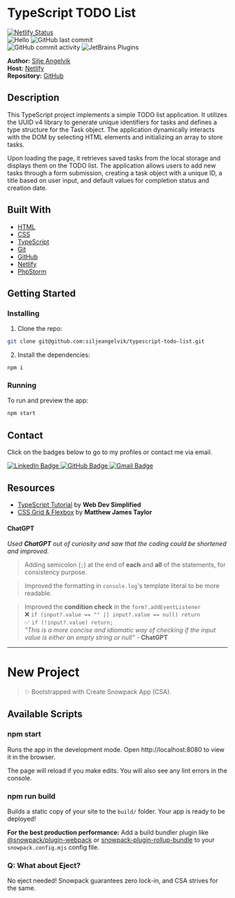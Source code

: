 # TypeScript TODO List

[![Netlify Status]()](https://app.netlify.com/sites/typescript-todo-list/deploys)   
![Hello](https://img.shields.io/static/v1?label=project&message=todo-list&color=orange) ![GitHub last commit](https://img.shields.io/github/last-commit/siljeangelvik/typescript-todo-list?&color=ff69b4)  
![GitHub commit activity](https://img.shields.io/github/commit-activity/w/siljeangelvik/typescript-todo-list?&color=blue) ![JetBrains Plugins](https://img.shields.io/jetbrains/plugin/r/rating/R4Intellij?&color=blueviolet)

**Author:** [Silje Angelvik](https://github.com/siljeangelvik)    
**Host:** [Netlify](https://netlify.com/)  
**Repository:** [GitHub](https://github.com/siljeangelvik/typescript-todo-list)

## Description

This TypeScript project implements a simple TODO list application. It utilizes the UUID v4 library to generate unique identifiers for tasks and defines a type structure for the Task object. The application dynamically interacts with the DOM by selecting HTML elements and initializing an array to store tasks.

Upon loading the page, it retrieves saved tasks from the local storage and displays them on the TODO list. The application allows users to add new tasks through a form submission, creating a task object with a unique ID, a title based on user input, and default values for completion status and creation date.

## Built With
- [HTML](https://developer.mozilla.org/en-US/docs/Web/HTML)
- [CSS](https://developer.mozilla.org/en-US/docs/Web/CSS)
- [TypeScript](https://www.typescriptlang.org/)
- [Git](https://training.github.com/downloads/github-git-cheat-sheet/)
- [GitHub](https://github.com/about)
- [Netlify](https://www.netlify.com/)
- [PhpStorm](https://www.jetbrains.com/phpstorm/)

## Getting Started

### Installing

1. Clone the repo:

```bash
git clone git@github.com:siljeangelvik/typescript-todo-list.git
```

2. Install the dependencies:

```
npm i
```

### Running

To run and preview the app:

```bash
npm start
```

## Contact

Click on the badges below to go to my profiles or contact me via email.

<a href = "https://www.linkedin.com/in/siljeangelvik/">
    <img src="https://img.shields.io/badge/LinkedIn-0A66C2.svg?style=for-the-badge&logo=LinkedIn&logoColor=white" alt="LinkedIn Badge" />
</a>
<a href = "https://github.com/siljeangelvik">
    <img src="https://img.shields.io/badge/GitHub-181717.svg?style=for-the-badge&logo=GitHub&logoColor=white" alt="GitHub Badge" />
</a>
<a href = "mailto: angelviksilje@gmail.com">
    <img src="https://img.shields.io/badge/Gmail-EA4335.svg?style=for-the-badge&logo=Gmail&logoColor=white" alt="Gmail Badge" />
</a>

## Resources
- [TypeScript Tutorial](https://www.youtube.com/watch?v=jBmrduvKl5w) by **Web Dev Simplified**
- [CSS Grid & Flexbox](https://matthewjamestaylor.com/right-sidebar-layout) by **Matthew James Taylor**

#### ChatGPT
_Used **ChatGPT** out of curiosity and saw that the coding could be shortened and improved._

> Adding semicolon (`;`) at the end of **each** and **all** of the statements, for consistency purpose.

> Improved the formatting in `console.log`'s template literal to be more readable.

> Improved the **condition check** in the `form?.addEventListener`  
❌ `if (input?.value == "" || input?.value == null) return`  
✅ `if (!input?.value) return;`  
_"This is a more concise and idiomatic way of checking if the input value is either an empty string or null"_ - **ChatGPT**

---

# New Project

> ✨ Bootstrapped with Create Snowpack App (CSA).

## Available Scripts

### npm start

Runs the app in the development mode.
Open http://localhost:8080 to view it in the browser.

The page will reload if you make edits.
You will also see any lint errors in the console.

### npm run build

Builds a static copy of your site to the `build/` folder.
Your app is ready to be deployed!

**For the best production performance:** Add a build bundler plugin like [@snowpack/plugin-webpack](https://github.com/snowpackjs/snowpack/tree/main/plugins/plugin-webpack) or [snowpack-plugin-rollup-bundle](https://github.com/ParamagicDev/snowpack-plugin-rollup-bundle) to your `snowpack.config.mjs` config file.

### Q: What about Eject?

No eject needed! Snowpack guarantees zero lock-in, and CSA strives for the same.